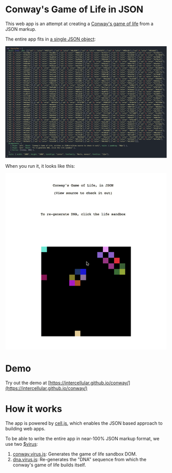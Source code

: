 # Conway's Game of Life in JSON

This web app is an attempt at creating a [Conway's game of life](https://en.wikipedia.org/wiki/Conway%27s_Game_of_Life) from a JSON markup.

The entire app fits in [a single JSON object](https://github.com/intercellular/conway/blob/master/index.html#L22):

![img](json.png)

When you run it, it looks like this:

![img](conway.gif)

# Demo

Try out the demo at [https://intercellular.github.io/conway/](https://intercellular.github.io/conway/)


# How it works

The app is powered by [cell.js](https://www.celljs.org), which enables the JSON based approach to building web apps.

To be able to write the entire app in near-100% JSON markup format, we use two [$virus](https://github.com/intercellular/cell/blob/develop/VIRUS.md):

1. [conway.virus.js](conway.virus.js): Generates the game of life sandbox DOM.
2. [dna.virus.js](dna.virus.js): Re-generates the "DNA" sequence from which the conway's game of life builds itself.

